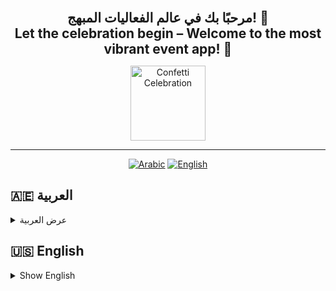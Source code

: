 <p align="center">
  <b><span style="font-size:1.5em;">مرحبًا بك في عالم الفعاليات المبهج! 🎉<br/>Let the celebration begin – Welcome to the most vibrant event app! 🎉</span></b>
</p>

<p align="center">
  <img src="https://media4.giphy.com/media/v1.Y2lkPTc5MGI3NjExYTczbWlpM2RhbGs4aDBzbWk4aWk5c3JtMHQ0N3JsZm12a3I0MjRvZiZlcD12MV9pbnRlcm5hbF9naWZfYnlfaWQmY3Q9Zw/5jT0jaNDsM6Ik7X9yq/giphy.gif" alt="Confetti Celebration" width="120"/>
</p>

---
<!-- Language Tabs -->
<p align="center">
  <a href="#arabic"><img src="https://img.shields.io/badge/العربية-🇦🇪-green?style=for-the-badge" alt="Arabic"></a>
  <a href="#english"><img src="https://img.shields.io/badge/English-🇺🇸-blue?style=for-the-badge" alt="English"></a>
</p>

<!-- Arabic Section -->
<h2 id="arabic">🇦🇪 العربية</h2>
<details>
<summary>عرض العربية</summary>

# 🎉 إيفينت كونكت

مرحبًا بك في **إيفينت كونكت** – رفيقك المثالي للفعاليات! سواء كنت من عشاق الفعاليات وتبحث عن أحدث الأحداث من حولك، أو منظمًا شغوفًا مستعدًا لجمع الناس، تم تصميم إيفينت كونكت ليجعل كل لحظة مميزة.

---

## ✨ ما هو إيفينت كونكت؟
إيفينت كونكت هو تطبيق حديث مبني بفلاتر يربط بين الباحثين عن الفعاليات ومنظميها. بواجهة عصرية وجذابة ولمسة من السحر (والكونفيتي!)، يغير طريقة اكتشافك، وانضمامك، وإدارتك للفعاليات في مدينتك.

---

## 🌟 الميزات الرئيسية

### للمشاركين (المستخدمين)
- **اكتشف الفعاليات المحلية:** تصفح قائمة منسقة للفعاليات القريبة منك، مصنفة حسب الفئات مثل الموسيقى، الفن، الرياضة، الطعام، الأعمال، التقنية، والتعليم.
- **فعاليات مخصصة:** شاهد فقط الفعاليات التي لم تنضم إليها بعد، حتى لا تفوت أي جديد.
- **انضمام فوري للفعاليات:** أضف الفعاليات إلى جدولك الشخصي بنقرة واحدة.
- **فعالياتي:** تابع جميع الفعاليات التي انضممت إليها في مكان واحد منظم وجميل.
- **توقعات الطقس:** شاهد توقعات الطقس لكل فعالية لتخطط ليومك وملابسك!
- **تذكيرات بالإشعارات:** احصل على إشعارات في الوقت المناسب حتى لا تفوت أي فعالية.
- **تخصيص الملف الشخصي:** حمّل صورتك الشخصية وحدد موقعك واجعل تجربتك فريدة.
- **تسجيل دخول سلس:** تسجيل آمن، تحقق من البريد الإلكتروني، واستعادة كلمة المرور بسهولة.

### للمنظمين
- **إنشاء وإدارة الفعاليات:** أضف فعاليات جديدة بسهولة مع تفاصيل مثل الاسم، الفئة، الموقع، التاريخ والوقت، الوصف، القيود، والمزيد.
- **تحديثات فورية:** راقب فعالياتك وقم بإدارتها مع تحديثات مباشرة.
- **تعديل وحذف الفعاليات:** حافظ على قائمة فعالياتك محدثة وذات صلة.
- **تتبع الحضور:** شاهد عدد الأشخاص المنضمين لكل فعالية بسهولة.
- **إدارة الملف الشخصي:** حدّث ملفك كمنظم، بما في ذلك الصورة والموقع، لبناء الثقة مع جمهورك.

---

## 🎨 التجربة
- **واجهة عصرية وجذابة:** استمتع بتصميم بصري رائع مع تدرجات وألوان زجاجية وتأثيرات متحركة.
- **كونفيتي واحتفالات:** عِش الفرح مع تأثيرات الكونفيتي عند الانضمام أو إنشاء فعالية.
- **سريع الاستجابة:** مبني بفلاتر ومدعوم بفايبز وسوبابيز لتجربة سلسة عبر المنصات.

---

## 🚀 البدء السريع

**الطريقة الأسهل:**
- توجه إلى [صفحة الإصدارات](https://github.com/MohamedAlkindi/EventConnect/releases) لتحميل أحدث نسخة بنقرة واحدة!

**أو شغّل من المصدر:**
1. **استنساخ المشروع:**
   ```bash
   git clone https://github.com/MohamedAlkindi/EventConnect.git
   ```
2. **تثبيت الاعتمادات:**
   ```bash
   flutter pub get
   ```
3. **تشغيل التطبيق:**
   ```bash
   flutter run
   ```

---

## 📸 لقطات الشاشة

<table align="center" width="100%">
  <tr>
    <td align="center" width="33%">
      <b>🔐 التوثيق<br/><span style="font-size:1.1em;">تسجيل حساب جديد</span><br/><span style="color:#888;">![تسجيل حساب جديد](https://github.com/user-attachments/assets/ff332c93-c8a6-474e-996b-bf4774771d64)
</span></b>
    </td>
    <td align="center" width="33%">
      <b>🔐 التوثيق<br/><span style="font-size:1.1em;">تسجيل الدخول</span><br/><span style="color:#888;">![تسجيل الدخول](https://github.com/user-attachments/assets/4726f8db-6f99-4fa9-a6e8-a421778cb96c)
</span></b>
    </td>
  </tr>
  <tr>
    <td align="center" width="33%">
      <b>🎟️ صالة المشاركين<br/><span style="font-size:1.1em;">كل الفعاليات (GIF!)</span><br/><span style="color:#888;">![جميع الفعاليات](https://github.com/user-attachments/assets/a4818d93-c89e-489a-977a-439f363a0cdb)
</span></b>
    </td>
    <td align="center" width="33%">
      <b>🎟️ صالة المشاركين<br/><span style="font-size:1.1em;">فعالياتي</span><br/><span style="color:#888;">![فعالياتي](https://github.com/user-attachments/assets/bf9f1b7c-cc48-4a4f-b167-8d45f1c7216e)
</span></b>
    </td>
  </tr>
  <tr>
    <td align="center" width="33%">
      <b>🛠️ غرفة المديرين العجيبة<br/><span style="font-size:1.1em;">ادارة الفعاليات</span><br/><span style="color:#888;">![ادارة الفعاليات](https://github.com/user-attachments/assets/526b1e2e-914a-47bb-a578-85075b18fc54)</span></b>
    </td>
    <td align="center" width="33%">
      <b>🎟️ صالة المشاركين<br/><span style="font-size:1.1em;">اضافة حدث</span><br/><span style="color:#888;">![اضافة فعالية](https://github.com/user-attachments/assets/fd078c1c-6e4a-485b-a3e0-e6b4529a4bb2)
</span></b>
    </td>
  </tr>
</table>

---

## 🛠️ التقنيات المستخدمة
- **فلاتر** – لواجهات مستخدم جميلة وعبر المنصات
- **فايربيز** – للمصادقة والخلفية
- **سوبابيز** – لتخزين الصور
- **فايرستور** – قاعدة بيانات لحظية
- **WeatherAPI** – طقس لحظي للفعاليات

---

## 💡 لماذا إيفينت كونكت؟
لأن الحياة لحظات، وإيفينت كونكت يضمن ألا تفوت أي منها. سواء كنت تريد الاكتشاف أو الانضمام أو الإنشاء، فهذا التطبيق هو تذكرتك لمجتمع أكثر ترابطًا وحيوية.

---

## 🙌 انضم للاحتفال!
جاهز لصنع الذكريات؟ حمّل التطبيق، سجّل، ودع إيفينت كونكت يضيف المزيد من البهجة لحياتك الاجتماعية.

> _"إيفينت كونكت – حيث كل فعالية هي احتفال!"_

---

## 🤝 المطورون مرحب بهم!
إيفينت كونكت مشروع مفتوح وتعاوني. إذا كانت لديك أفكار أو ترغب في تطوير التطبيق أو المساهمة، **أنت مرحب بك دائمًا!**

لا تتردد في عمل fork، أو فتح قضايا، أو إرسال pull requests. إذا رغبت في التعاون أو لديك أسئلة، راسلني على **bakirmohamedsami@gmail.com** – لنصنع شيئًا رائعًا معًا!

---
</details>

<!-- English Section -->
<h2 id="english">🇺🇸 English</h2>
<details>
<summary>Show English</summary>

# 🎉 EventConnect

Welcome to **EventConnect** – your ultimate event companion! Whether you're an event enthusiast looking to discover the next big thing around you, or a passionate organizer ready to bring people together, EventConnect is designed to make every moment count.

---

## ✨ What is EventConnect?
EventConnect is a modern Flutter application that bridges the gap between event seekers and event creators. With a vibrant, intuitive interface and a sprinkle of magic (and confetti!), it transforms the way you discover, join, and manage events in your city.

---

## 🌟 Features at a Glance

### For Attendees (Users)
- **Discover Local Events:** Browse a curated list of events happening near you, filtered by categories like Music, Art, Sports, Food, Business, Technology, and Education.
- **Personalized Event Feed:** See only the events you haven't joined yet, so you never miss out on something new.
- **Join Events Instantly:** Add events to your personal schedule with a single tap.
- **My Events:** Keep track of all the events you've joined in one beautiful, organized place.
- **Weather Integration:** See real-time weather forecasts for each event, so you can plan your outfit and your day!
- **Notification Reminders:** Get timely notifications so you never miss an event you've joined.
- **Profile Customization:** Upload your profile picture, set your location, and make your EventConnect experience truly yours.
- **Seamless Authentication:** Secure sign-up, email verification, and password reset flows.

### For Managers (Organizers)
- **Create & Manage Events:** Effortlessly add new events with details like name, category, location, date & time, description, gender restrictions, and more.
- **Real-Time Event Updates:** Instantly see your events and manage them with live updates.
- **Edit & Delete Events:** Keep your event list fresh and relevant.
- **Attendee Tracking:** See how many people have joined your events at a glance.
- **Profile Management:** Update your organizer profile, including your picture and location, to build trust with your audience.
- **Weather Insights:** Get weather forecasts for your event locations and dates, helping you plan better experiences.

---

## 🎨 The Experience
- **Modern, Glossy UI:** Enjoy a visually stunning interface with gradients, frosted glass, and playful animations.
- **Confetti & Celebration:** Feel the joy with confetti and celebratory effects when you join or create events.
- **Responsive & Fast:** Built with Flutter and powered by Firebase & Supabase for a snappy, cross-platform experience.

---

## 🚀 Getting Started

**The easiest way:**
- Head to the [Releases page](https://github.com/MohamedAlkindi/EventConnect/releases) to download the latest version with a single click!

**Or run from source:**
1. **Clone the repo:**
   ```bash
   git clone https://github.com/MohamedAlkindi/EventConnect.git
   ```
2. **Install dependencies:**
   ```bash
   flutter pub get
   ```
3. **Run the app:**
   ```bash
   flutter run
   ```

---

## 📸 Screenshots

<table align="center" width="100%">
  <tr>
    <td align="center" width="33%">
      <b>🔐 Authentication<br/><span style="font-size:1.1em;">Login</span><br/><span style="color:#888;">![Screenshot_20250709_195251](https://github.com/user-attachments/assets/90c6fab1-1bac-4646-a7eb-9ed04945bda2)</span></b>
    </td>
    <td align="center" width="33%">
      <b>🔐 Authentication<br/><span style="font-size:1.1em;">Sign Up</span><br/><span style="color:#888;">![Screenshot_20250709_195219](https://github.com/user-attachments/assets/f11235b9-b5f0-4201-a4e9-ea86c1056a4f)
</span></b>
    </td>
  </tr>
  <tr>
    <td align="center" width="33%">
      <b>🎬 Attendee Showroom<br/><span style="font-size:1.1em;">All Events (GIF!)</span>![Add Event Confetti](https://github.com/user-attachments/assets/482f4274-141f-485a-992f-2dc303580d42)
<br/><span style="color:#888;">

</span></b>
    </td>
    <td align="center" width="33%">
      <b>🎬 Attendee Showroom<br/><span style="font-size:1.1em;">My Events</span><br/><span style="color:#888;">![SmartSelect_20250710_113512](https://github.com/user-attachments/assets/bfe4ef95-035a-4e60-9767-227dff0fd973)
</span></b>
    </td>
  </tr>
  <tr>
    <td align="center" width="33%">
      <b>🛠️ Manager's Wonderoom<br/><span style="font-size:1.1em;">Manager's Events</span>![Manage events screen](https://github.com/user-attachments/assets/e1e73860-4800-49d3-93cb-bc4f16de2870)
<br/><span style="color:#888;">
</span></b>
    </td>
    <td align="center" width="33%">
      <b>🛠️ Manager's Wonderoom<br/><span style="font-size:1.1em;">Manager's Add Events</span><br/><span style="color:#888;">![Add event screen](https://github.com/user-attachments/assets/b0a71b6a-2372-44ea-a650-7b6ddb4fe7df)

</span></b>
    </td>
  </tr>
</table>

---

## 🛠️ Tech Stack
- **Flutter** – for beautiful, cross-platform UIs
- **Firebase** – authentication & backend
- **Supabase** – image storage
- **Cloud Firestore** – real-time database
- **WeatherAPI** – real-time weather for events

---

## 💡 Why EventConnect?
Because life is about moments, and EventConnect makes sure you never miss one. Whether you want to discover, join, or create, this app is your ticket to a more connected, vibrant community.

---

## 🙌 Join the Celebration!
Ready to make memories? Download, sign up, and let EventConnect sprinkle a little more joy into your social life.

> _"EventConnect – Where every event is a celebration!"_

---

## 🤝 Developers Welcome!
EventConnect is an open, collaborative project. If you have ideas, want to enhance the app, or just want to contribute, **you're more than welcome!**

Feel free to fork, open issues, or submit pull requests. If you'd like to work together or have questions, just email me at **bakirmohamedsami@gmail.com** – let's build something amazing together!

---
</details>
